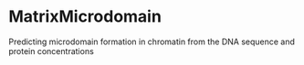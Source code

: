 # MatrixMicrodomain
Predicting microdomain formation in chromatin from the DNA sequence and protein concentrations
